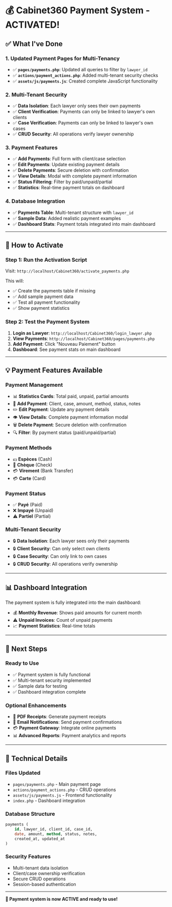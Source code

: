 # 💰 Cabinet360 Payment System - ACTIVATED!

## ✅ **What I've Done**

### **1. Updated Payment Pages for Multi-Tenancy**
- ✅ **`pages/payments.php`**: Updated all queries to filter by `lawyer_id`
- ✅ **`actions/payment_actions.php`**: Added multi-tenant security checks
- ✅ **`assets/js/payments.js`**: Created complete JavaScript functionality

### **2. Multi-Tenant Security**
- ✅ **Data Isolation**: Each lawyer only sees their own payments
- ✅ **Client Verification**: Payments can only be linked to lawyer's own clients
- ✅ **Case Verification**: Payments can only be linked to lawyer's own cases
- ✅ **CRUD Security**: All operations verify lawyer ownership

### **3. Payment Features**
- ✅ **Add Payments**: Full form with client/case selection
- ✅ **Edit Payments**: Update existing payment details
- ✅ **Delete Payments**: Secure deletion with confirmation
- ✅ **View Details**: Modal with complete payment information
- ✅ **Status Filtering**: Filter by paid/unpaid/partial
- ✅ **Statistics**: Real-time payment totals on dashboard

### **4. Database Integration**
- ✅ **Payments Table**: Multi-tenant structure with `lawyer_id`
- ✅ **Sample Data**: Added realistic payment examples
- ✅ **Dashboard Stats**: Payment totals integrated into main dashboard

---

## 🚀 **How to Activate**

### **Step 1: Run the Activation Script**
Visit: `http://localhost/Cabinet360/activate_payments.php`

This will:
- ✅ Create the payments table if missing
- ✅ Add sample payment data
- ✅ Test all payment functionality
- ✅ Show payment statistics

### **Step 2: Test the Payment System**
1. **Login as Lawyer**: `http://localhost/Cabinet360/login_lawyer.php`
2. **View Payments**: `http://localhost/Cabinet360/pages/payments.php`
3. **Add Payment**: Click "Nouveau Paiement" button
4. **Dashboard**: See payment stats on main dashboard

---

## 💡 **Payment Features Available**

### **Payment Management**
- 📊 **Statistics Cards**: Total paid, unpaid, partial amounts
- 📝 **Add Payment**: Client, case, amount, method, status, notes
- ✏️ **Edit Payment**: Update any payment details
- 👁️ **View Details**: Complete payment information modal
- 🗑️ **Delete Payment**: Secure deletion with confirmation
- 🔍 **Filter**: By payment status (paid/unpaid/partial)

### **Payment Methods**
- 💵 **Espèces** (Cash)
- 🏦 **Chèque** (Check)
- 💳 **Virement** (Bank Transfer)
- 💳 **Carte** (Card)

### **Payment Status**
- ✅ **Payé** (Paid)
- ❌ **Impayé** (Unpaid)
- ⚠️ **Partiel** (Partial)

### **Multi-Tenant Security**
- 🔒 **Data Isolation**: Each lawyer sees only their payments
- 🔒 **Client Security**: Can only select own clients
- 🔒 **Case Security**: Can only link to own cases
- 🔒 **CRUD Security**: All operations verify ownership

---

## 📊 **Dashboard Integration**

The payment system is fully integrated into the main dashboard:
- 💰 **Monthly Revenue**: Shows paid amounts for current month
- ⚠️ **Unpaid Invoices**: Count of unpaid payments
- 📈 **Payment Statistics**: Real-time totals

---

## 🎯 **Next Steps**

### **Ready to Use**
- ✅ Payment system is fully functional
- ✅ Multi-tenant security implemented
- ✅ Sample data for testing
- ✅ Dashboard integration complete

### **Optional Enhancements**
- 📄 **PDF Receipts**: Generate payment receipts
- 📧 **Email Notifications**: Send payment confirmations
- 💳 **Payment Gateway**: Integrate online payments
- 📊 **Advanced Reports**: Payment analytics and reports

---

## 🔧 **Technical Details**

### **Files Updated**
- `pages/payments.php` - Main payment page
- `actions/payment_actions.php` - CRUD operations
- `assets/js/payments.js` - Frontend functionality
- `index.php` - Dashboard integration

### **Database Structure**
```sql
payments (
    id, lawyer_id, client_id, case_id, 
    date, amount, method, status, notes,
    created_at, updated_at
)
```

### **Security Features**
- Multi-tenant data isolation
- Client/case ownership verification
- Secure CRUD operations
- Session-based authentication

---

**🎉 Payment system is now ACTIVE and ready to use!**

